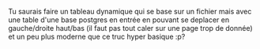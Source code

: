 Tu saurais faire un tableau dynamique qui se base sur un fichier mais avec une table d'une base postgres en entrée  en pouvant se deplacer en gauche/droite haut/bas (il faut pas tout caler sur une page trop de donnée) et un peu plus moderne que ce truc hyper basique :p?
